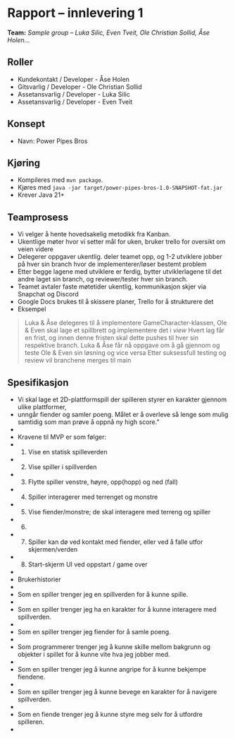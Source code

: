 # Rapport – innlevering 1
**Team:** *Sample group* – *Luka Silic, Even Tveit, Ole Christian Sollid, Åse Holen*...

## Roller
- Kundekontakt / Developer - Åse Holen
- Gitsvarlig / Developer - Ole Christian Sollid
- Assetansvarlig / Developer - Luka Silic
- Assetansvarlig / Developer - Even Tveit

## Konsept

- Navn: Power Pipes Bros

## Kjøring
* Kompileres med `mvn package`.
* Kjøres med `java -jar target/power-pipes-bros-1.0-SNAPSHOT-fat.jar`
* Krever Java 21+

## Teamprosess

- Vi velger å hente hovedsakelig metodikk fra Kanban.
- Ukentlige møter hvor vi setter mål for uken, bruker trello for oversikt om veien videre
- Delegerer oppgaver ukentlig. deler teamet opp, og 1-2 utviklere jobber på hver sin branch hvor de implementerer/løser bestemt problem
- Etter begge lagene med utviklere er ferdig, bytter utviklerlagene til det andre laget sin branch, og reviewer/tester hver sin branch.
- Teamet avtaler faste møtetider ukentlig, kommunikasjon skjer via Snapchat og Discord
- Google Docs brukes til å skissere planer, Trello for å strukturere det
- Eksempel
> Luka & Åse delegeres til å implementere GameCharacter-klassen, Ole & Even skal lage et spillbrett og implementere det i *view*
> Hvert lag får en frist, og innen denne fristen skal dette pushes til hver sin respektive branch.
> Luka & Åse får nå oppgave om å gå gjennom og teste Ole & Even sin løsning og vice versa
> Etter suksessfull testing og review vil branchene merges til main

## Spesifikasjon
- Vi skal lage et 2D-plattformspill der spilleren styrer en karakter gjennom ulike plattformer, 
- unngår fiender og samler poeng. Målet er å overleve så lenge som mulig samtidig som man prøve å oppnå ny high score." 
- 
- Kravene til MVP er som følger:
- 1. Vise en statisk spilleverden
- 2. Vise spiller i spillverden
- 3. Flytte spiller venstre, høyre, opp(hopp) og ned (fall)
- 4. Spiller interagerer med terrenget og monstre
- 5. Vise fiender/monstre; de skal interagere med terreng og spiller
- 6. 
- 7. Spiller kan dø ved kontakt med fiender, eller ved å falle utfor skjermen/verden
- 8. Start-skjerm UI ved oppstart / game over
- 
- Brukerhistorier
- 
- Som en spiller trenger jeg en spillverden for å kunne spille.
- 
- Som en spiller trenger jeg ha en karakter for å kunne interagere med spillverden.
- 
- Som en spiller trenger jeg fiender for å samle poeng.
- 
- Som programmerer trenger jeg å kunne skille mellom bakgrunn og objekter i spillet for å kunne vite hva jeg jobber med.
- 
- Som en spiller trenger jeg å kunne angripe for å kunne bekjempe fiendene.
- 
- Som en spiller trenger jeg å kunne bevege en karakter for å navigere spillverden.
- 
- Som en fiende trenger jeg å kunne styre meg selv for å utfordre spilleren.
- 